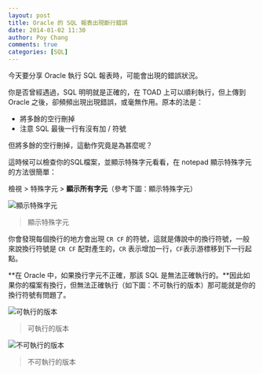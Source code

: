 ```yaml
---
layout: post
title: Oracle 的 SQL 報表出現斷行錯誤
date: 2014-01-02 11:30
author: Poy Chang
comments: true
categories: [SQL]
---
```

今天要分享 Oracle 執行 SQL 報表時，可能會出現的錯誤狀況。

你是否曾經遇過，SQL 明明就是正確的，在 TOAD 上可以順利執行，但上傳到 Oracle 之後，卻頻頻出現出現錯誤，或毫無作用。原本的法是：
*	將多餘的空行刪掉
*	注意 SQL 最後一行有沒有加 / 符號

但將多餘的空行刪掉，這動作究竟是為甚麼呢？

這時候可以檢查你的SQL檔案，並顯示特殊字元看看，在 notepad 顯示特殊字元的方法很簡單：

檢視 > 特殊字元 > **顯示所有字元**（參考下圖：顯示特殊字元）

![顯示特殊字元](http://i.imgur.com/9Jf6bpi.jpg)
>顯示特殊字元

你會發現每個換行的地方會出現 `CR CF` 的符號，這就是傳說中的換行符號，一般來說換行符號是 `CR CF` 配對產生的，`CR` 表示增加一行，`CF`表示游標移到下一行起點。

**在 Oracle 中，如果換行字元不正確，那該 SQL 是無法正確執行的。**因此如果你的檔案有換行，但無法正確執行（如下圖：不可執行的版本）那可能就是你的換行符號有問題了。

![可執行的版本](http://i.imgur.com/oDX1swo.jpg)
>可執行的版本

![不可執行的版本](http://i.imgur.com/YEVDqJf.jpg)
>不可執行的版本
